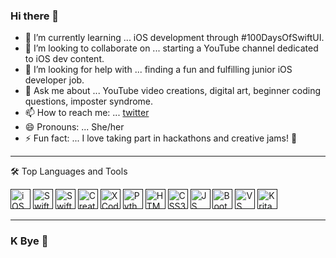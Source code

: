 ### Hi there 👋

- 🌱 I’m currently learning ... iOS development through #100DaysOfSwiftUI.
- 👯 I’m looking to collaborate on ... starting a YouTube channel dedicated to iOS dev content. 
- 🤔 I’m looking for help with ... finding a fun and fulfilling junior iOS developer job.
- 💬 Ask me about ... YouTube video creations, digital art, beginner coding questions, imposter syndrome. 
- 📫 How to reach me: ... [twitter](https://twitter.com/iiqrah_)
- 😄 Pronouns: ... She/her
- ⚡ Fun fact: ... I love taking part in hackathons and creative jams! 💖


--------

 🛠 Top Languages and Tools

[<img height="32" width="32" alt="iOS Logo" src="https://cdn.worldvectorlogo.com/logos/ios-2.svg"/>]()
[<img height="32" width="32" alt="Swift Logo" src="https://cdn.worldvectorlogo.com/logos/swift-15.svg"/>]()
[<img height="32" width="32" alt="SwiftUI Logo" src="https://developer.apple.com/assets/elements/icons/swiftui/swiftui-96x96_2x.png"/>]()
[<img height="32" width="32" alt="CreateML Logo" src="https://developer.apple.com/assets/elements/icons/create-ml/create-ml-96x96_2x.png"/>]()
[<img height="32" width="32" alt="XCode Logo" src="https://is1-ssl.mzstatic.com/image/thumb/Purple115/v4/a6/1c/be/a61cbeb7-2285-7b14-b83d-e4fab0d59b34/Xcode-85-220-0-4-2x.png/1200x630bb.png"/>]()
[<img height="32" width="32" alt="Python Logo" src="https://cdn.worldvectorlogo.com/logos/python-5.svg"/>]()
[<img height="32" width="32" alt="HTML5 Logo" src="https://www.w3.org/html/logo/badge/html5-badge-h-solo.png"/>]()
[<img height="32" width="32" alt="CSS3 Logo" src="https://cdn.worldvectorlogo.com/logos/css-3.svg"/>]()
[<img height="32" width="32" alt="JS Logo" src="https://cdn.worldvectorlogo.com/logos/logo-javascript.svg"/>]()
[<img height="32" width="32" alt="Bootstrap Logo" src="https://cdn.worldvectorlogo.com/logos/bootstrap-4.svg"/>]()
[<img height="32" width="32" alt="VS Code Logo" src="https://cdn.worldvectorlogo.com/logos/visual-studio-code-1.svg"/>]()
[<img height="32" width="32" alt="Krita Logo" src="https://duckduckgo.com/i/6c0fa392.png"/>]()

--------

### K Bye 👀





